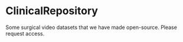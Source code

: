 # ClinicalRepository

Some surgical video datasets that we have made open-source. 
Please request access.
